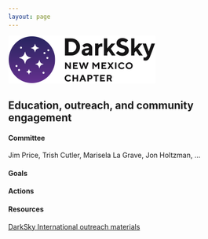 ```yaml
---
layout: page
---
```


![logo](../logo.png)

## Education, outreach, and community engagement

#### Committee

Jim Price, Trish Cutler, Marisela La Grave, Jon Holtzman, ...

#### Goals 

#### Actions 

#### Resources

[DarkSky International outreach materials](https://darksky.org/resources/public-outreach-materials/)


